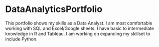 # DataAnalyticsPortfolio

This portfolio shows my skills as a Data Analyst. I am most comfortable working with SQL and Excel/Google sheets. I have basic to intermediate knowledge in R and Tableau.
I am working on expanding my skillset to include Python.
